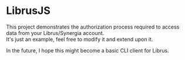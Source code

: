 # LibrusJS
This project demonstrates the authorization process required to access data from your Librus/Synergia account.  
It's just an example, feel free to modify it and extend upon it.

In the future, I hope this might become a basic CLI client for Librus.
